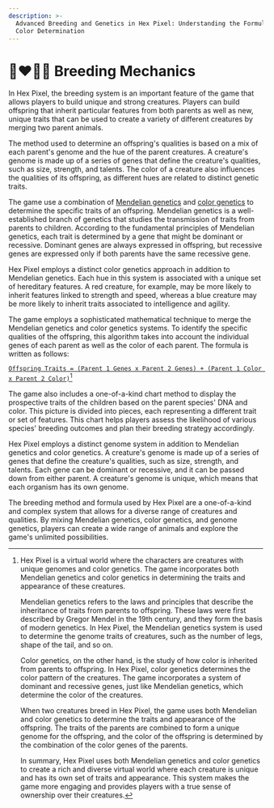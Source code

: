 ```yaml
---
description: >-
  Advanced Breeding and Genetics in Hex Pixel: Understanding the Formula and
  Color Determination
---
```


# 👩❤💋👨 Breeding Mechanics

In Hex Pixel, the breeding system is an important feature of the game that allows players to build unique and strong creatures. Players can build offspring that inherit particular features from both parents as well as new, unique traits that can be used to create a variety of different creatures by merging two parent animals.

The method used to determine an offspring's qualities is based on a mix of each parent's genome and the hue of the parent creatures. A creature's genome is made up of a series of genes that define the creature's qualities, such as size, strength, and talents. The color of a creature also influences the qualities of its offspring, as different hues are related to distinct genetic traits.

The game use a combination of [Mendelian genetics](../../../../readme/learn/mendelian-genetics/) and [color genetics](../../../../readme/learn/mendelian-genetics/color-genetics.md) to determine the specific traits of an offspring. Mendelian genetics is a well-established branch of genetics that studies the transmission of traits from parents to children. According to the fundamental principles of Mendelian genetics, each trait is determined by a gene that might be dominant or recessive. Dominant genes are always expressed in offspring, but recessive genes are expressed only if both parents have the same recessive gene.

Hex Pixel employs a distinct color genetics approach in addition to Mendelian genetics. Each hue in this system is associated with a unique set of hereditary features. A red creature, for example, may be more likely to inherit features linked to strength and speed, whereas a blue creature may be more likely to inherit traits associated to intelligence and agility.

The game employs a sophisticated mathematical technique to merge the Mendelian genetics and color genetics systems. To identify the specific qualities of the offspring, this algorithm takes into account the individual genes of each parent as well as the color of each parent. The formula is written as follows:

[`Offspring Traits = (Parent 1 Genes x Parent 2 Genes) + (Parent 1 Color x Parent 2 Color)`](#user-content-fn-1)[^1]

The game also includes a one-of-a-kind chart method to display the prospective traits of the children based on the parent species' DNA and color. This picture is divided into pieces, each representing a different trait or set of features. This chart helps players assess the likelihood of various species' breeding outcomes and plan their breeding strategy accordingly.

Hex Pixel employs a distinct genome system in addition to Mendelian genetics and color genetics. A creature's genome is made up of a series of genes that define the creature's qualities, such as size, strength, and talents. Each gene can be dominant or recessive, and it can be passed down from either parent. A creature's genome is unique, which means that each organism has its own genome.

The breeding method and formula used by Hex Pixel are a one-of-a-kind and complex system that allows for a diverse range of creatures and qualities. By mixing Mendelian genetics, color genetics, and genome genetics, players can create a wide range of animals and explore the game's unlimited possibilities.

[^1]: Hex Pixel is a virtual world where the characters are creatures with unique genomes and color genetics. The game incorporates both Mendelian genetics and color genetics in determining the traits and appearance of these creatures.

    Mendelian genetics refers to the laws and principles that describe the inheritance of traits from parents to offspring. These laws were first described by Gregor Mendel in the 19th century, and they form the basis of modern genetics. In Hex Pixel, the Mendelian genetics system is used to determine the genome traits of creatures, such as the number of legs, shape of the tail, and so on.

    Color genetics, on the other hand, is the study of how color is inherited from parents to offspring. In Hex Pixel, color genetics determines the color pattern of the creatures. The game incorporates a system of dominant and recessive genes, just like Mendelian genetics, which determine the color of the creatures.

    When two creatures breed in Hex Pixel, the game uses both Mendelian and color genetics to determine the traits and appearance of the offspring. The traits of the parents are combined to form a unique genome for the offspring, and the color of the offspring is determined by the combination of the color genes of the parents.

    In summary, Hex Pixel uses both Mendelian genetics and color genetics to create a rich and diverse virtual world where each creature is unique and has its own set of traits and appearance. This system makes the game more engaging and provides players with a true sense of ownership over their creatures.
